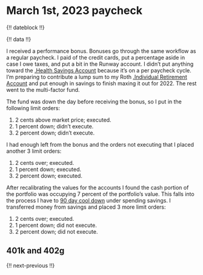 # March 1st, 2023 paycheck

{!! dateblock !!}

{!! data !!}

I received a performance bonus. Bonuses go through the same workflow as a regular paycheck. I paid of the credit cards, put a percentage aside in case I owe taxes, and put a bit in the Runway account. I didn’t put anything toward the [.Health Savings Account](HSA) because it’s on a per paycheck cycle. I’m preparing to contribute a lump sum to my Roth [.Individual Retirement Account](IRA) and put enough in savings to finish maxing it out for 2022. The rest went to the multi-factor fund.

The fund was down the day before receiving the bonus, so I put in the following limit orders:

1. 2 cents above market price; executed.
2. 1 percent down; didn’t execute.
3. 2 percent down; didn’t execute.

I had enough left from the bonus and the orders not executing that I placed another 3 limit orders:

1. 2 cents over; executed.
2. 1 percent down; executed.
3. 2 percent down; executed.

After recalibrating the values for the accounts I found the cash portion of the portfolio was occupying 7 percent of the portfolio’s value. This falls into the process I have to [90 day cool down](/experiences/finances/personal-budget/#spending-savings) under spending savings. I transferred money from savings and placed 3 more limit orders:

1. 2 cents over; executed.
2. 1 percent down; did not execute.
3. 2 percent down; did not execute.

## 401k and 402g



{!! next-previous !!}
